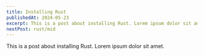 ```yaml
---
title: Installing Rust
publishedAt: 2024-05-23
excerpt: This is a post about installing Rust. Lorem ipsum dolor sit amet.1Lorem ipsum dolor sit amet.2Lorem ipsum dolor sit amet.3
nextPost: rust/mid
---
```


This is a post about installing Rust. Lorem ipsum dolor sit amet.
